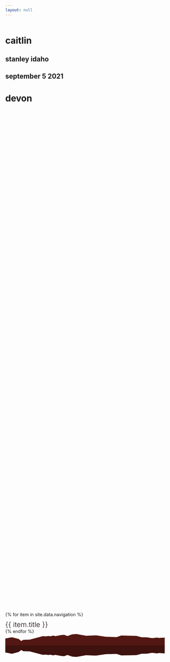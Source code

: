 ```yaml
---
layout: null
---
```

<head>

<link rel="stylesheet" href="/assets/css/styles.css">
<link rel="preconnect" href="https://fonts.gstatic.com">
<link href="https://fonts.googleapis.com/css2?family=Lato:wght@300;400;900&display=swap" rel="stylesheet">
<link rel="apple-touch-icon" sizes="180x180" href="/assets/img/apple-touch-icon.png">
<link rel="icon" type="image/png" sizes="32x32" href="/assets/img/favicon-32x32.png">
<link rel="icon" type="image/png" sizes="16x16" href="/assets/img/favicon-16x16.png">
<link rel="manifest" href="/assets/img/site.webmanifest">
<link rel="mask-icon" href="/assets/img/safari-pinned-tab.svg" color="#5bbad5">
<meta name="viewport" content="width=device-width, initial-scale=1.0">
<style>

html,body {
    margin: 0;
    padding: 0;
    overflow: hidden;
}

#landing-page-wrapper {
  max-width: 600px;
  margin: auto;
	margin-top: 60px;
}

#title h1 {
  margin: 10px 0 10px 0;
  color: #FAECEA;
  font-weight: 900;
  font-size: 5vh;
}

#title h2 {
  margin: 0 0 0 0;
  color: #150605;
  font-weight: 400;
	font-size: 1.5vh;
}
#title {
  margin: 0 auto;
}
#landing-page-nav {
  margin-top: 40vh;
}
#landing-page-nav div {
	margin-top: 10px;
}
#landing-page-nav a {
	text-decoration: none;
	font-weight: 300;
	font-size: 22px;
	color: #150605;
}
#landing-page-nav a:hover {
  font-weight: 400;
}

#landscape {
  position: absolute;
  bottom: 0;
  width: 100%;
}

#landscape svg {
  height: 10vh;
  width: 100%
}

#lower-landscape {
  background-color: #4F1712;
  height: 12vh;
  margin: 0.5vh 0 0 0;
}

@media screen and (max-width: 680px) {
	#landing-page-wrapper {
		margin-left: 40px;
	}
}
@media screen and (max-height: 1024px) {
  #landing-page-nav {
    margin-top: 320px;
  }
	#title h1 {
		font-size: 48px;
	}

	#title h2 {
		font-size: 18px;
	}
}
@media screen and (max-height: 900px) {
  #landing-page-nav {
    margin-top: 260px;
  }
@media screen and (max-height: 812px) {
  #landing-page-nav {
    margin-top: 240px;
  }
@media screen and (max-height: 768px) {
  #landing-page-nav {
    margin-top: 180px;
  }
}
@media screen and (max-height: 680px) {
  #landing-page-nav {
    margin-top: 120px;
  }
}
@media screen and (max-height: 640px) {
  #landing-page-nav {
    margin-top: 60px;
  }
}

@media screen and (max-height: 560px) {
	#landing-page-wrapper {
		margin-top: 20px;
	}
  #landing-page-nav {
    margin-top: 20px;
  }
	#title h1 {
		font-size: 36px;
	}

	#title h2 {
		font-size: 14px;
	}
	#landing-page-nav a {
		font-size: 14px;
	}
	#landscape svg {
		height: 50px;
	}
  #landing-page-nav div {
    margin-top: 1px;
  }

	#lower-landscape {
		height: 60px;
		margin: 4px 0 0 0;
	}
}
@media screen and (max-height: 400px) {
  #landing-page-nav {
    margin-left: 200px;
    float: left;
  }
  #title {
    float: left;
  }
}
</style>

<html>
    <header>
        <title>caitlin and devon</title>
    </header>
    <body>
      <div id="landing-page-wrapper">
        <div id="title">
            <h1> caitlin </h1>
            <h2> stanley idaho </h2>
            <h2> september 5 2021 </h2>
            <h1> devon </h1>
        </div>
        <div id="landing-page-nav">
        {% for item in site.data.navigation %}
          <div><a href="{{ item.url }}">{{ item.title }}</a></div>
        {% endfor %}
        </div>
      </div>
      <div id="landscape">
          <svg viewBox="0 0 1440 104" fill="none" preserveAspectRatio="none" xmlns="http://www.w3.org/2000/svg">
              <path d="M1440 104H0V40.5294L59.8391 29.0588L121.609 45.1176L142.842 62.7059L164.075 52L220.054 50.4706L339.732 19.1176L359.035 21.4118L395.71 17.5882L403.432 21.4118L432.386 14.5294L451.689 19.1176L511.528 8.41177L532.761 7.64706L561.716 18.3529L602.252 3.82353L640.858 0L729.651 16.0588L820.375 12.2353L909.169 25.2353L1005.68 27.5294L1048.15 13.7647L1185.2 16.8235L1231.53 29.0588L1279.79 29.8235L1326.11 37.4706L1374.37 32.1176L1385.95 35.9412L1440 32.1176V104Z" fill="#531813"/>
          </svg>
          <div id="lower-landscape">
              <svg viewBox="0 0 1440 104" fill="none" preserveAspectRatio="none" xmlns="http://www.w3.org/2000/svg">
                <path d="M1440 0H0V63.4706L59.8391 74.9412L121.609 58.8824L142.842 41.2941L164.075 52L220.054 53.5294L339.732 84.8824L359.035 82.5882L395.71 86.4118L403.432 82.5882L432.386 89.4706L451.689 84.8824L511.528 95.5882L532.761 96.3529L561.716 85.6471L602.252 100.176L640.858 104L729.651 87.9412L820.375 91.7647L909.169 78.7647L1005.68 76.4706L1048.15 90.2353L1185.2 87.1765L1231.53 74.9412L1279.79 74.1765L1326.11 66.5294L1374.37 71.8824L1385.95 68.0588L1440 71.8824V0Z" fill="#3E120E"/>
              </svg>
          </div>
        </div>
    </body>
</html>
